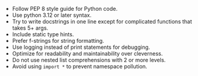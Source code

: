 - Follow PEP 8 style guide for Python code.
- Use python 3.12 or later syntax.
- Try to write docstrings in one line except for complicated functions that takes 5+ args.
- Include static type hints.
- Prefer f-strings for string formatting.
- Use logging instead of print statements for debugging.
- Optimize for readability and maintainability over cleverness.
- Do not use nested list comprehensions with 2 or more levels.
- Avoid using `import *` to prevent namespace pollution.
